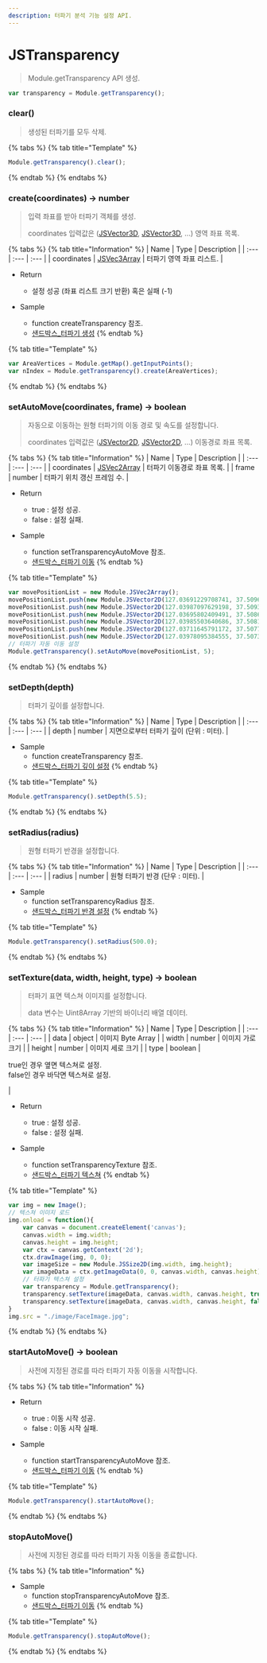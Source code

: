 ```yaml
---
description: 터파기 분석 기능 설정 API.
---
```


# JSTransparency

> Module.getTransparency API 생성.

```javascript
var transparency = Module.getTransparency();
```

### clear()

> 생성된 터파기를 모두 삭제.

{% tabs %}
{% tab title="Template" %}
```javascript
Module.getTransparency().clear();
```
{% endtab %}
{% endtabs %}

### create(coordinates) → number

> 입력 좌표를 받아 터파기 객체를 생성.
> 
> coordinates 입력값은 ([JSVector3D](../core/jsvector3d.md), [JSVector3D](../core/jsvector3d.md), ...) 영역 좌표 목록.

{% tabs %}
{% tab title="Information" %}
| Name | Type | Description |
| :--- | :--- | :--- |
| coordinates | [JSVec3Array](../core/jsvec3array.md) | 터파기 영역 좌표 리스트. |

* Return
  * 설정 성공 (좌표 리스트 크기 반환) 혹은 실패 (-1)
  
* Sample
  * function createTransparency 참조.
  * [샌드박스\_터파기 생성](http://sandbox.dtwincloud.com/code/main.do?id=analysis_transparency_create)
{% endtab %}

{% tab title="Template" %}
```javascript
var AreaVertices = Module.getMap().getInputPoints();
var nIndex = Module.getTransparency().create(AreaVertices);
```
{% endtab %}
{% endtabs %}

### setAutoMove(coordinates, frame) → boolean

> 자동으로 이동하는 원형 터파기의 이동 경로 및 속도를 설정합니다.
> 
> coordinates 입력값은 ([JSVector2D](../core/jsvector2d.md), [JSVector2D](../core/jsvector2d.md), ...) 이동경로 좌표 목록.

{% tabs %}
{% tab title="Information" %}
| Name | Type | Description |
| :--- | :--- | :--- |
| coordinates | [JSVec2Array](../core/jsvec2array.md) | 터파기 이동경로 좌표 목록. |
| frame | number | 터파기 위치 갱신 프레임 수. |
  
* Return
  * true : 설정 성공.
  * false : 설정 실패.
  
* Sample
  * function setTransparencyAutoMove 참조.
  * [샌드박스\_터파기 이동](http://sandbox.dtwincloud.com/code/main.do?id=analysis_transparency_move)
{% endtab %}

{% tab title="Template" %}
```javascript
var movePositionList = new Module.JSVec2Array();
movePositionList.push(new Module.JSVector2D(127.03691229708741, 37.509635136930626));
movePositionList.push(new Module.JSVector2D(127.03987097629198, 37.50932526196098));
movePositionList.push(new Module.JSVector2D(127.03695802409491, 37.50865005215346));
movePositionList.push(new Module.JSVector2D(127.03985503640686, 37.50816724210336));
movePositionList.push(new Module.JSVector2D(127.03711645791172, 37.50779863443866));
movePositionList.push(new Module.JSVector2D(127.03978095384555, 37.50738212410067));
// 터파기 자동 이동 설정
Module.getTransparency().setAutoMove(movePositionList, 5);
```
{% endtab %}
{% endtabs %}

### setDepth(depth)

> 터파기 깊이를 설정합니다.

{% tabs %}
{% tab title="Information" %}
| Name | Type | Description |
| :--- | :--- | :--- |
| depth | number | 지면으로부터 터파기 깊이 (단위 : 미터). |

* Sample
  * function createTransparency 참조.
  * [샌드박스\_터파기 깊이 설정](http://sandbox.dtwincloud.com/code/main.do?id=analysis_transparency_depth)
{% endtab %}

{% tab title="Template" %}
```javascript
Module.getTransparency().setDepth(5.5);
```
{% endtab %}
{% endtabs %}

### setRadius(radius)

> 원형 터파기 반경을 설정합니다.

{% tabs %}
{% tab title="Information" %}
| Name | Type | Description |
| :--- | :--- | :--- |
| radius | number | 원형 터파기 반경 (단우 : 미터). |

* Sample
  * function setTransparencyRadius 참조.
  * [샌드박스\_터파기 반경 설정](http://sandbox.dtwincloud.com/code/main.do?id=analysis_transparency_radius)
{% endtab %}

{% tab title="Template" %}
```javascript
Module.getTransparency().setRadius(500.0);
```
{% endtab %}
{% endtabs %}

### setTexture(data, width, height, type) → boolean

> 터파기 표면 텍스쳐 이미지를 설정합니다.
> 
> data 변수는 Uint8Array 기반의 바이너리 배열 데이터.

{% tabs %}
{% tab title="Information" %}
| Name | Type | Description |
| :--- | :--- | :--- |
| data | object | 이미지 Byte Array |
| width | number | 이미지 가로 크기 |
| height | number | 이미지 세로 크기 |
| type | boolean | <p>true인 경우 옆면 텍스쳐로 설정.<br>false인 경우 바닥면 텍스쳐로 설정.</p> |
  
* Return
  * true : 설정 성공.
  * false : 설정 실패.
  
* Sample
  * function setTransparencyTexture 참조.
  * [샌드박스\_터파기 텍스쳐](http://sandbox.dtwincloud.com/code/main.do?id=analysis_transparency_texture)
{% endtab %}

{% tab title="Template" %}
```javascript
var img = new Image();
// 텍스쳐 이미지 로드
img.onload = function(){
    var canvas = document.createElement('canvas');
    canvas.width = img.width;
    canvas.height = img.height;
    var ctx = canvas.getContext('2d');
    ctx.drawImage(img, 0, 0);
    var imageSize = new Module.JSSize2D(img.width, img.height);
    var imageData = ctx.getImageData(0, 0, canvas.width, canvas.height).data;
    // 터파기 텍스쳐 설정
    var transparency = Module.getTransparency();
    transparency.setTexture(imageData, canvas.width, canvas.height, true);  // 터파기 바닥면 텍스쳐
    transparency.setTexture(imageData, canvas.width, canvas.height, false); // 터파기 벽면 텍스쳐
}
img.src = "./image/FaceImage.jpg";
```
{% endtab %}
{% endtabs %}

### startAutoMove() → boolean

> 사전에 지정된 경로를 따라 터파기 자동 이동을 시작합니다.

{% tabs %}
{% tab title="Information" %}
* Return
  * true : 이동 시작 성공.
  * false : 이동 시작 실패.
  
* Sample
  * function startTransparencyAutoMove 참조.
  * [샌드박스\_터파기 이동](http://sandbox.dtwincloud.com/code/main.do?id=analysis_transparency_move)
{% endtab %}

{% tab title="Template" %}
```javascript
Module.getTransparency().startAutoMove();
```
{% endtab %}
{% endtabs %}

### stopAutoMove()

> 사전에 지정된 경로를 따라 터파기 자동 이동을 종료합니다.

{% tabs %}
{% tab title="Information" %}
* Sample
  * function stopTransparencyAutoMove 참조.
  * [샌드박스\_터파기 이동](http://sandbox.dtwincloud.com/code/main.do?id=analysis_transparency_move)
{% endtab %}

{% tab title="Template" %}
```javascript
Module.getTransparency().stopAutoMove();
```
{% endtab %}
{% endtabs %}